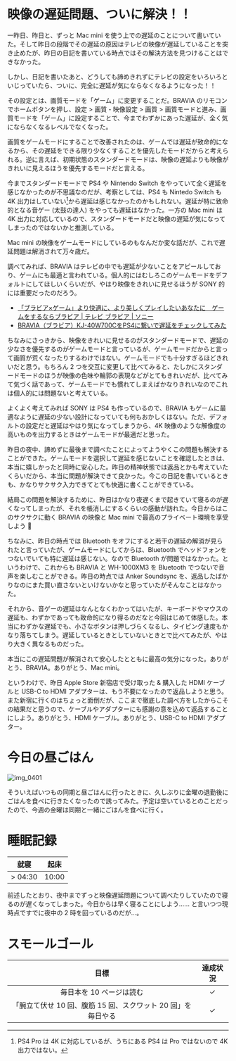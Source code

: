 # 映像の遅延問題、ついに解決！！
一昨日、昨日と、ずっと Mac mini を使う上での遅延のことについて書いていた。そして昨日の段階でその遅延の原因はテレビの映像が遅延していることを突き止めたが、昨日の日記を書いている時点ではその解決方法を見つけることはできなかった。

しかし、日記を書いたあと、どうしても諦めきれずにテレビの設定をいろいろといじっていたら、ついに、完全に遅延が気にならなくなるようになった！！

その設定とは、画質モードを「ゲーム」に変更することだ。BRAVIA のリモコンでホームボタンを押し、設定 > 画質・映像設定 > 画質 > 画質モードと進み、画質モードを「ゲーム」に設定することで、今までわずかにあった遅延が、全く気にならなくなるレベルでなくなった。

画質をゲームモードにすることで改善されたのは、ゲームでは遅延が致命的になるから、その遅延をできる限り少なくすることを優先したモードだからと考えられる。逆に言えば、初期状態のスタンダードモードは、映像の遅延よりも映像がきれいに見えるほうを優先するモードだと言える。

今までスタンダードモードで PS4 や Nintendo Switch をやっていて全く遅延を感じなかったのが不思議なのだが、考察としては、PS4 も Nintedo Switch も 4K 出力はしていない[^ps4-pro]から遅延は感じなかったのかもしれない。遅延が特に致命的となる音ゲー (太鼓の達人) をやっても遅延はなかった。一方の Mac mini は 4K 出力に対応しているので、スタンダードモードだと映像の遅延が気になってしまったのではないかと推測している。

[^ps4-pro]: PS4 Pro は 4K に対応しているが、うちにある PS4 は Pro ではないので 4K 出力ではない。

Mac mini の映像をゲームモードにしているのもなんだか変な話だが、これで遅延問題は解消されて万々歳だ。

調べてみれば、BRAVIA はテレビの中でも遅延が少ないことをアピールしており、ゲームにも最適と言われている。個人的にはむしろこのゲームモードをデフォルトにしてほしいくらいだが、やはり映像をきれいに見せるほうが SONY 的には重要だったのだろう。

- [「ブラビア×ゲーム」より快適に、より美しくプレイしたいあなたに　ゲームをするならブラビア | テレビ ブラビア | ソニー](https://www.sony.jp/bravia/game/index.html)
- [BRAVIA（ブラビア）KJ-40W700CをPS4に繋いで遅延をチェックしてみた](https://sutema.net/kj40w700c-ps4)

ちなみにさっきから、映像をきれいに見せるのがスタンダードモードで、遅延の少なさを優先するのがゲームモードと言っているが、ゲームモードだからと言って画質が荒くなったりするわけではない。ゲームモードでも十分すぎるほどきれいだと思う。もちろん 2 つを交互に変更して比べてみると、たしかにスタンダードモードのほうが映像の色味や輪郭の表現などがとてもきれいだが、比べてみて気づく話であって、ゲームモードでも慣れてしまえばかなりきれいなのでこれは個人的には問題ないと考えている。

よくよく考えてみれば SONY は PS4 も作っているので、BRAVIA もゲームに最適なように遅延の少ない設計になっていても何もおかしくはない。ただ、デフォルトの設定だと遅延はやはり気になってしまうから、4K 映像のような解像度の高いものを出力するときはゲームモードが最適だと思った。

昨日の夜中、諦めずに最後まで調べたことによってようやくこの問題も解決することができた。ゲームモードを選択して遅延を感じないことを確認したときは、本当に嬉しかったと同時に安心した。昨日の精神状態では返品とかも考えていたくらいだから、本当に問題が解決できて良かった。今この日記を書いているときも、かなりサクサク入力できてとても快適に書くことができている。

結局この問題を解決するために、昨日はかなり夜遅くまで起きていて寝るのが遅くなってしまったが、それを帳消しにするくらいの感動が訪れた。今日からはこのサクサクに動く BRAVIA の映像と Mac mini で最高のプライベート環境を享受しよう 💪

ちなみに、昨日の時点では Bluetooth をオフにすると若干の遅延の解消が見られたと言っていたが、ゲームモードにしてからは、Bluetooth でヘッドフォンをつないでいても特に遅延は感じない。なので Bluetooth が問題ではなかった。というわけで、これからも BRAVIA と WH-1000XM3 を Bluetooth でつないで音声を楽しむことができる。昨日の時点では Anker Soundsync を、返品したばかりなのにまた買い直さないといけないかなと思っていたがそんなことはなかった。

それから、音ゲーの遅延はなんとなくわかってはいたが、キーボードやマウスの遅延も、わずかであっても致命的になり得るのだなと今回はじめて体感した。本当にわずかな遅延でも、小さなボタンは押しづらくなるし、タイピング速度もかなり落ちてしまう。遅延しているときとしていないときとで比べてみたが、やはり大きく異なるものだった。

本当にこの遅延問題が解消されて安心したとともに最高の気分になった。ありがとう、BRAVIA。ありがとう、Mac mini。

というわけで、昨日 Apple Store 新宿店で受け取った & 購入した HDMI ケーブルと USB-C to HDMI アダプターは、もう不要になったので返品しようと思う。また新宿に行くのはちょっと面倒だが、ここまで徹底した調べ方をしたからこその結果だと思うので、ケーブルやアダプターにも感謝の意を込めて返品することにしよう。ありがとう、HDMI ケーブル。ありがとう、USB-C to HDMI アダプター。

# 今日の昼ごはん
![img_0401](/images/2018/11/img_0401.jpg)

そういえばいつもの同期と昼ごはんに行ったときに、久しぶりに金曜の退勤後にごはんを食べに行きたくなったので誘ってみた。予定は空いているとのことだったので、今週の金曜は同期と一緒にごはんを食べに行く。

# 睡眠記録
| 就寝 | 起床 |
|:---:|:---:|
| > 04:30 | 10:00 |

前述したとおり、夜中までずっと映像遅延問題について調べたりしていたので寝るのが遅くなってしまった。今日からは早く寝ることにしよう...... と言いつつ現時点ですでに夜中の 2 時を回っているのだが...。

# スモールゴール
| 目標 | 達成状況 |
|:---:|:---:|
| 毎日本を 10 ページは読む | ✓ |
| 「腕立て伏せ 10 回、腹筋 15 回、スクワット 20 回」を毎日やる | ✓ |

